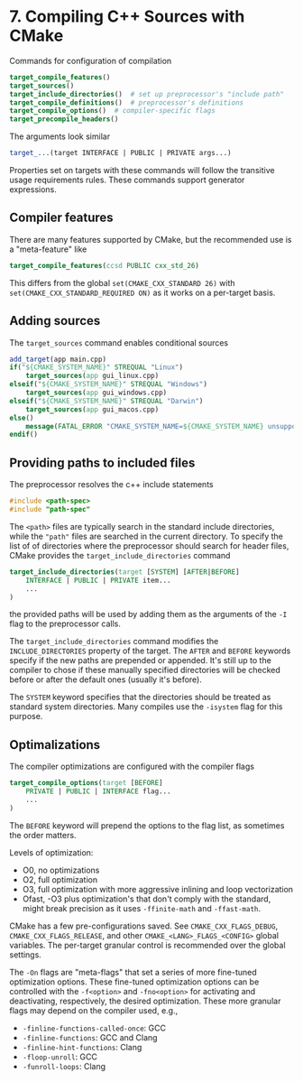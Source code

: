 # 7. Compiling C++ Sources with CMake

Commands for configuration of compilation
```cmake
target_compile_features()
target_sources()
target_include_directories()  # set up preprocessor's "include path"
target_compile_definitions()  # preprocessor's definitions
target_compile_options()  # compiler-specific flags
target_precompile_headers()
```
The arguments look similar
```cmake
target_...(target INTERFACE | PUBLIC | PRIVATE args...)
```
Properties set on targets with these commands will follow the transitive usage
requirements rules. These commands support generator expressions.

## Compiler features
There are many features supported by CMake, but the recommended use is a
"meta-feature" like
```cmake
target_compile_features(ccsd PUBLIC cxx_std_26)
```
This differs from the global `set(CMAKE_CXX_STANDARD 26)` with
`set(CMAKE_CXX_STANDARD_REQUIRED ON)` as it works on a per-target basis.

## Adding sources
The `target_sources` command enables conditional sources
```cmake
add_target(app main.cpp)
if("${CMAKE_SYSTEM_NAME}" STREQUAL "Linux")
    target_sources(app gui_linux.cpp)
elseif("${CMAKE_SYSTEM_NAME}" STREQUAL "Windows")
    target_sources(app gui_windows.cpp)
elseif("${CMAKE_SYSTEM_NAME}" STREQUAL "Darwin")
    target_sources(app gui_macos.cpp)
else()
    message(FATAL_ERROR "CMAKE_SYSTEM_NAME=${CMAKE_SYSTEM_NAME} unsupported.")
endif()
```

## Providing paths to included files
The preprocessor resolves the c++ include statements
```cpp
#include <path-spec>
#include "path-spec"
```
The `<path>` files are typically search in the standard include directories,
while the `"path"` files are searched in the current directory. To specify the
list of of directories where the preprocessor should search for header files,
CMake provides the `target_include_directories` command
```cmake
target_include_directories(target [SYSTEM] [AFTER|BEFORE]
    INTERFACE | PUBLIC | PRIVATE item...
    ...
)
```
the provided paths will be used by adding them as the arguments of the `-I` flag
to the preprocessor calls.

The `target_include_directories` command modifies the `INCLUDE_DIRECTORIES`
property of the target. The `AFTER` and `BEFORE` keywords specify if the new
paths are prepended or appended. It's still up to the compiler to chose if these
manually specified directories will be checked before or after the default ones
(usually it's before).

The `SYSTEM` keyword specifies that the directories should be treated as
standard system directories. Many compiles use the `-isystem` flag for this
purpose.

## Optimalizations
The compiler optimizations are configured with the compiler flags
```cmake
target_compile_options(target [BEFORE]
    PRIVATE | PUBLIC | INTERFACE flag...
    ...
)
```
The `BEFORE` keyword will prepend the options to the flag list, as sometimes the
order matters.

Levels of optimization:
- O0, no optimizations
- O2, full optimization
- O3, full optimization with more aggressive inlining and loop vectorization
- Ofast, -O3 plus optimization's that don't comply with the standard, might
  break precision as it uses `-ffinite-math` and `-ffast-math`.

CMake has a few pre-configurations saved. See `CMAKE_CXX_FLAGS_DEBUG`,
`CMAKE_CXX_FLAGS_RELEASE`, and other `CMAKE_<LANG>_FLAGS_<CONFIG>` global
variables. The per-target granular control is recommended over the global
settings.

The `-On` flags are "meta-flags" that set a series of more fine-tuned
optimization options. These fine-tuned optimization options can be controlled
with the `-f<option>` and `-fno<option>` for activating and deactivating,
respectively, the desired optimization. These more granular flags may depend on
the compiler used, e.g.,
 - `-finline-functions-called-once`: GCC
 - `-finline-functions`: GCC and Clang
 - `-finline-hint-functions`: Clang
 - `-floop-unroll`: GCC
 - `-funroll-loops`: Clang
